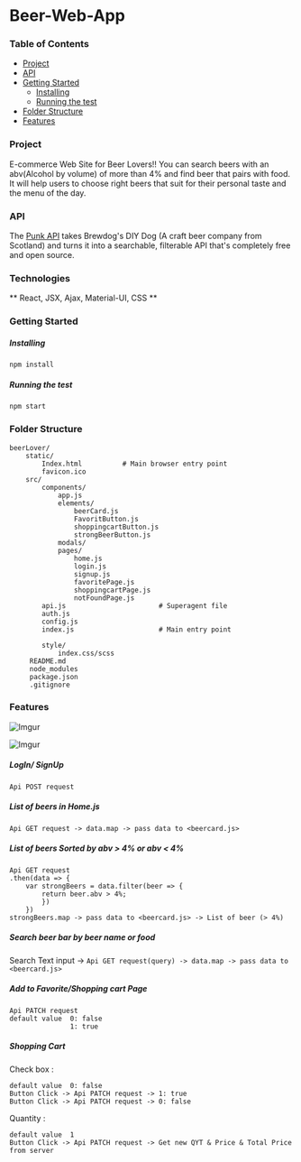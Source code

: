 # Beer-Web-App

### Table of Contents
- [Project](#project)
- [API](#api)
- [Getting Started](#getting-started)
   - [Installing](#installing)
   - [Running the test](#running-the-test)
- [Folder Structure](#folder-structure)
- [Features](#featureS)

### Project
E-commerce Web Site for Beer Lovers!! You can search beers with an abv(Alcohol by volume) of more than 4% and find beer that pairs with food. It will help users to choose right beers that suit for their personal taste and the menu of the day.

### API
The [Punk API](https://punkapi.com/documentation/v2) takes Brewdog's DIY Dog (A craft beer company from Scotland) and turns it into a searchable, filterable API that's completely free and open source.


### Technologies
** React, JSX, Ajax, Material-UI, CSS **

### Getting Started
##### Installing
`npm install`
##### Running the test
`npm start`

### Folder Structure
```
beerLover/
    static/                        
        Index.html          # Main browser entry point
        favicon.ico
    src/
        components/
            app.js
            elements/    
                beerCard.js
                FavoritButton.js
                shoppingcartButton.js
                strongBeerButton.js
            modals/
            pages/     
                home.js    
                login.js
                signup.js
                favoritePage.js
                shoppingcartPage.js
                notFoundPage.js
        api.js                       # Superagent file
        auth.js
        config.js                    
        index.js                     # Main entry point
        
        style/
            index.css/scss                
     README.md
     node_modules
     package.json
     .gitignore
```
### Features

![Imgur](https://i.imgur.com/jsGV4sb.png)

![Imgur](https://i.imgur.com/KcwF3lX.png)

##### LogIn/ SignUp 
`Api POST request`

##### List of beers in Home.js
`Api GET request -> data.map -> pass data to <beercard.js>`

##### List of beers Sorted by abv > 4% or abv < 4%
```
Api GET request
.then(data => {
    var strongBeers = data.filter(beer => {
        return beer.abv > 4%;
        })
    })
strongBeers.map -> pass data to <beercard.js> -> List of beer (> 4%)
```

##### Search beer bar by beer name or food
Search Text input ->
`Api GET request(query) -> data.map -> pass data to <beercard.js>`

##### Add to Favorite/Shopping cart Page
```
Api PATCH request 
default value  0: false
               1: true
```

##### Shopping Cart 
Check box :
```
default value  0: false
Button Click -> Api PATCH request -> 1: true
Button Click -> Api PATCH request -> 0: false
```

Quantity :
```
default value  1
Button Click -> Api PATCH request -> Get new QYT & Price & Total Price from server 
```





